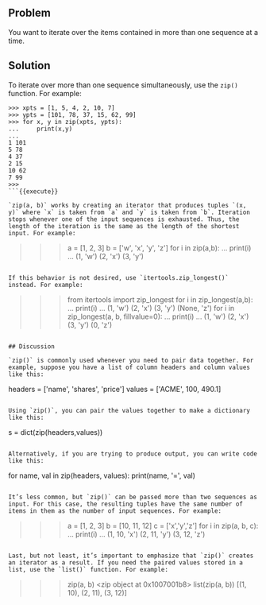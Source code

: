 ## Problem

You want to iterate over the items contained in more than one sequence at a time.

## Solution

To iterate over more than one sequence simultaneously, use the `zip()` function. For example:

```
>>> xpts = [1, 5, 4, 2, 10, 7]
>>> ypts = [101, 78, 37, 15, 62, 99]
>>> for x, y in zip(xpts, ypts):
...     print(x,y)
...
1 101
5 78
4 37
2 15
10 62
7 99
>>>
```{{execute}}

`zip(a, b)` works by creating an iterator that produces tuples `(x, y)` where `x` is taken from `a` and `y` is taken from `b`. Iteration stops whenever one of the input sequences is exhausted. Thus, the length of the iteration is the same as the length of the shortest input. For example:

```
>>> a = [1, 2, 3]
>>> b = ['w', 'x', 'y', 'z']
>>> for i in zip(a,b):
...     print(i)
...
(1, 'w')
(2, 'x')
(3, 'y')
>>>
```{{execute}}

If this behavior is not desired, use `itertools.zip_longest()` instead. For example:

```
>>> from itertools import zip_longest
>>> for i in zip_longest(a,b):
...     print(i)
...
(1, 'w')
(2, 'x')
(3, 'y')
(None, 'z')
>>> for i in zip_longest(a, b, fillvalue=0):
...     print(i)
...
(1, 'w')
(2, 'x')
(3, 'y')
(0, 'z')
>>>
```{{execute}}

## Discussion

`zip()` is commonly used whenever you need to pair data together. For example, suppose you have a list of column headers and column values like this:

```
headers = ['name', 'shares', 'price']
values = ['ACME', 100, 490.1]
```{{execute}}

Using `zip()`, you can pair the values together to make a dictionary like this:

```
s = dict(zip(headers,values))
```{{execute}}

Alternatively, if you are trying to produce output, you can write code like this:

```
for name, val in zip(headers, values):
    print(name, '=', val)
```{{execute}}

It’s less common, but `zip()` can be passed more than two sequences as input. For this case, the resulting tuples have the same number of items in them as the number of input sequences. For example:

```
>>> a = [1, 2, 3]
>>> b = [10, 11, 12]
>>> c = ['x','y','z']
>>> for i in zip(a, b, c):
...     print(i)
...
(1, 10, 'x')
(2, 11, 'y')
(3, 12, 'z')
>>>
```{{execute}}

Last, but not least, it’s important to emphasize that `zip()` creates an iterator as a result. If you need the paired values stored in a list, use the `list()` function. For example:

```
>>> zip(a, b)
<zip object at 0x1007001b8>
>>> list(zip(a, b))
[(1, 10), (2, 11), (3, 12)]
>>>
```{{execute}}